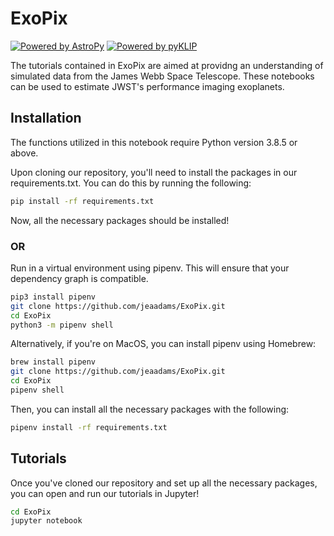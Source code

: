 # ExoPix

[![Powered by AstroPy](https://img.shields.io/badge/powered_by-AstroPy-EB5368.svg?style=flat)](http://www.astropy.org)
[![Powered by pyKLIP](https://img.shields.io/badge/powered_by-pyKLIP-EB5368.svg?style=flat)](https://bitbucket.org/pyKLIP/pyklip/src/master/)


The tutorials contained in ExoPix are aimed at providng an understanding of simulated data from the James Webb Space Telescope. These notebooks can be used to estimate JWST's performance imaging exoplanets.


## Installation

The functions utilized in this notebook require Python version 3.8.5 or above.

Upon cloning our repository, you'll need to install the packages in our requirements.txt. You can do this by running the following:

```bash
pip install -rf requirements.txt
```
Now, all the necessary packages should be installed!

### OR 

Run in a virtual environment using pipenv. This will ensure that your dependency graph is compatible.


```bash
pip3 install pipenv
git clone https://github.com/jeaadams/ExoPix.git
cd ExoPix
python3 -m pipenv shell
```

Alternatively, if you're on MacOS, you can install pipenv using Homebrew: 

```bash
brew install pipenv
git clone https://github.com/jeaadams/ExoPix.git
cd ExoPix
pipenv shell
```

Then, you can install all the necessary packages with the following:

```bash
pipenv install -rf requirements.txt
```


## Tutorials

Once you've cloned our repository and set up all the necessary packages, you can open and run our tutorials in Jupyter!


```bash
cd ExoPix
jupyter notebook
```
